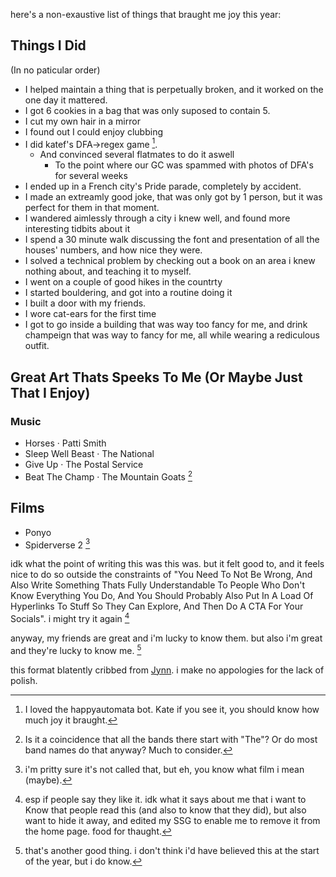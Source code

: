 here's a non-exaustive list of things that braught me joy this year:

## Things I Did

(In no paticular order)

- I helped maintain a thing that is perpetually broken, and it worked on the one day it mattered.
- I got 6 cookies in a bag that was only suposed to contain 5.
- I cut my own hair in a mirror
- I found out I could enjoy clubbing
- I did katef's DFA->regex game [^regex_bot].
    - And convinced several flatmates to do it aswell
        - To the point where our GC was spammed with photos of DFA's for several weeks
- I ended up in a French city's Pride parade, completely by accident.
- I made an extreamly good joke, that was only got by 1 person, but it was perfect for them in that moment.
- I wandered aimlessly through a city i knew well, and found more interesting tidbits about it
- I spend a 30 minute walk discussing the font and presentation of all the
  houses' numbers, and how nice they were.
- I solved a technical problem by checking out a book on an area i knew nothing
  about, and teaching it to myself.
- I went on a couple of good hikes in the countrty
- I started bouldering, and got into a routine doing it
- I built a door with my friends.
- I wore cat-ears for the first time
- I got to go inside a building that was way too fancy for me, and drink champeign that was way to fancy for me, all while wearing a rediculous outfit.

[^regex_bot]: I loved the happyautomata bot. Kate if you see it, you should know how much joy it braught.

## Great Art Thats Speeks To Me (Or Maybe Just That I Enjoy)

### Music

- Horses · Patti Smith
- Sleep Well Beast · The National
- Give Up · The Postal Service
- Beat The Champ · The Mountain Goats [^the]

[^the]: Is it a coincidence that all the bands there start with "The"? Or do most band names do that anyway? Much to consider.

## Films

- Ponyo
- Spiderverse 2 [^spiderverse]

[^spiderverse]: i'm pritty sure it's not called that, but eh, you know what film i mean (maybe).


idk what the point of writing this was this was. but it felt good to, and it feels
nice to do so outside the constraints of "You Need To Not Be Wrong, And Also Write Something
Thats Fully Understandable To People Who Don't Know Everything You Do, And You Should Probably Also
Put In A Load Of Hyperlinks To Stuff So They Can Explore, And Then Do A CTA For Your Socials". i might
try it again [^feedback]

[^feedback]: esp if people say they like it. idk what it says about me that i want to Know that people read this (and also to know that they did), but also want to hide it away, and edited my SSG to enable me to remove it from the home page. food for thaught.

anyway, my friends are great and i'm lucky to know them.
but also i'm great and they're lucky to know me. 
[^friends]

[^friends]: that's another good thing. i don't think i'd have believed this at the start of the year, but i do know.

this format blatently cribbed from
[Jynn](https://jyn.dev/2023/12/20/wonder.html).
i make no appologies for the lack of polish.